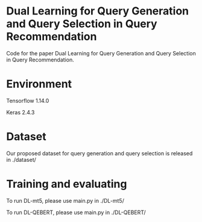 # Dual Learning for Query Generation and Query Selection in Query Recommendation

Code for the paper Dual Learning for Query Generation and Query Selection in Query Recommendation.


# Environment
Tensorflow 1.14.0

Keras 2.4.3

# Dataset
Our proposed dataset for query generation and query selection is released in ./dataset/

# Training and evaluating

To run DL-mt5, please use main.py in ./DL-mt5/

To run DL-QEBERT, please use main.py in ./DL-QEBERT/

